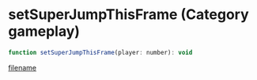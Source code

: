 # setSuperJumpThisFrame (Category gameplay)

```js
function setSuperJumpThisFrame(player: number): void
```

[filename](setSuperJumpThisFrame_m.md ':include')